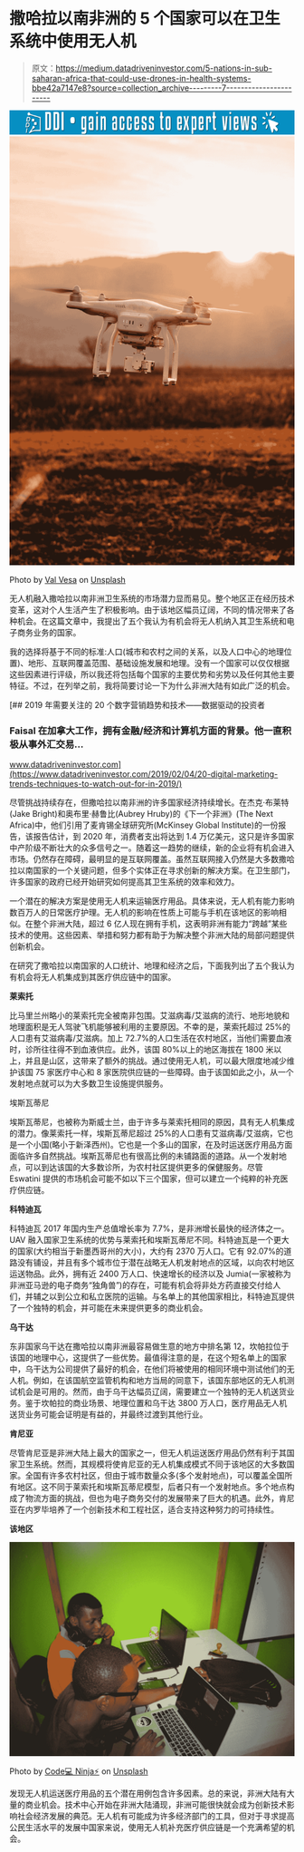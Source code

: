 # 撒哈拉以南非洲的 5 个国家可以在卫生系统中使用无人机

> 原文：<https://medium.datadriveninvestor.com/5-nations-in-sub-saharan-africa-that-could-use-drones-in-health-systems-bbe42a7147e8?source=collection_archive---------7----------------------->

[![](img/3ce3ccfcdb0d266a4eac8d18ec86153c.png)](http://www.track.datadriveninvestor.com/1B9E)![](img/e3adadaf10c8ab84339fd0f8c023cac6.png)

Photo by [Val Vesa](https://unsplash.com/@adspedia?utm_source=medium&utm_medium=referral) on [Unsplash](https://unsplash.com?utm_source=medium&utm_medium=referral)

无人机融入撒哈拉以南非洲卫生系统的市场潜力显而易见。整个地区正在经历技术变革，这对个人生活产生了积极影响。由于该地区幅员辽阔，不同的情况带来了各种机会。在这篇文章中，我提出了五个我认为有机会将无人机纳入其卫生系统和电子商务业务的国家。

我的选择将基于不同的标准:人口(城市和农村之间的关系，以及人口中心的地理位置)、地形、互联网覆盖范围、基础设施发展和地理。没有一个国家可以仅仅根据这些因素进行评级，所以我还将包括每个国家的主要优势和劣势以及任何其他主要特征。不过，在列举之前，我将简要讨论一下为什么非洲大陆有如此广泛的机会。

[](https://www.datadriveninvestor.com/2019/02/04/20-digital-marketing-trends-techniques-to-watch-out-for-in-2019/) [## 2019 年需要关注的 20 个数字营销趋势和技术——数据驱动的投资者

### Faisal 在加拿大工作，拥有金融/经济和计算机方面的背景。他一直积极从事外汇交易…

www.datadriveninvestor.com](https://www.datadriveninvestor.com/2019/02/04/20-digital-marketing-trends-techniques-to-watch-out-for-in-2019/) 

尽管挑战持续存在，但撒哈拉以南非洲的许多国家经济持续增长。在杰克·布莱特(Jake Bright)和奥布里·赫鲁比(Aubrey Hruby)的《下一个非洲》(The Next Africa)中，他们引用了麦肯锡全球研究所(McKinsey Global Institute)的一份报告，该报告估计，到 2020 年，消费者支出将达到 1.4 万亿美元，这只是许多国家中产阶级不断壮大的众多信号之一。随着这一趋势的继续，新的企业将有机会进入市场。仍然存在障碍，最明显的是互联网覆盖。虽然互联网接入仍然是大多数撒哈拉以南国家的一个关键问题，但多个实体正在寻求创新的解决方案。在卫生部门，许多国家的政府已经开始研究如何提高其卫生系统的效率和效力。

一个潜在的解决方案是使用无人机来运输医疗用品。具体来说，无人机有能力影响数百万人的日常医疗护理。无人机的影响在性质上可能与手机在该地区的影响相似。在整个非洲大陆，超过 6 亿人现在拥有手机，这表明非洲有能力“跨越”某些技术的使用。这些因素、举措和努力都有助于为解决整个非洲大陆的局部问题提供创新机会。

在研究了撒哈拉以南国家的人口统计、地理和经济之后，下面我列出了五个我认为有机会将无人机集成到其医疗供应链中的国家。

**莱索托**

比马里兰州略小的莱索托完全被南非包围。艾滋病毒/艾滋病的流行、地形地貌和地理面积是无人驾驶飞机能够被利用的主要原因。不幸的是，莱索托超过 25%的人口患有艾滋病毒/艾滋病。加上 72.7%的人口生活在农村地区，当他们需要血液时，诊所往往得不到血液供应。此外，该国 80%以上的地区海拔在 1800 米以上，并且是山区，这带来了额外的挑战。通过使用无人机，可以最大限度地减少维护该国 75 家医疗中心和 8 家医院供应链的一些障碍。由于该国如此之小，从一个发射地点就可以为大多数卫生设施提供服务。

埃斯瓦蒂尼

埃斯瓦蒂尼，也被称为斯威士兰，由于许多与莱索托相同的原因，具有无人机集成的潜力。像莱索托一样，埃斯瓦蒂尼超过 25%的人口患有艾滋病毒/艾滋病，它也是一个小国(略小于新泽西州)。它也是一个多山的国家，在及时运送医疗用品方面面临许多自然挑战。埃斯瓦蒂尼也有很高比例的未铺路面的道路。从一个发射地点，可以到达该国的大多数诊所，为农村社区提供更多的保健服务。尽管 Eswatini 提供的市场机会可能不如以下三个国家，但可以建立一个纯粹的补充医疗供应链。

**科特迪瓦**

科特迪瓦 2017 年国内生产总值增长率为 7.7%，是非洲增长最快的经济体之一。UAV 融入国家卫生系统的优势与莱索托和埃斯瓦蒂尼不同。科特迪瓦是一个更大的国家(大约相当于新墨西哥州的大小)，大约有 2370 万人口。它有 92.07%的道路没有铺设，并且有多个城市位于潜在战略无人机发射地点的区域，以向农村地区运送物品。此外，拥有近 2400 万人口、快速增长的经济以及 Jumia(一家被称为非洲亚马逊的电子商务“独角兽”)的存在，可能有机会将非处方药直接交付给人们，并辅之以到公立和私立医院的运输。与名单上的其他国家相比，科特迪瓦提供了一个独特的机会，并可能在未来提供更多的商业机会。

**乌干达**

东非国家乌干达在撒哈拉以南非洲最容易做生意的地方中排名第 12，坎帕拉位于该国的地理中心，这提供了一些优势。最值得注意的是，在这个短名单上的国家中，乌干达为公司提供了最好的机会，在他们将被使用的相同环境中测试他们的无人机。例如，在该国航空监管机构和地方当局的同意下，该国东部地区的无人机测试机会是可用的。然而，由于乌干达幅员辽阔，需要建立一个独特的无人机送货业务。鉴于坎帕拉的商业场景、地理位置和乌干达 3800 万人口，医疗用品无人机送货业务可能会证明是有益的，并最终过渡到其他行业。

**肯尼亚**

尽管肯尼亚是非洲大陆上最大的国家之一，但无人机运送医疗用品仍然有利于其国家卫生系统。然而，其规模将使肯尼亚的无人机集成模式不同于该地区的大多数国家。全国有许多农村社区，但由于城市数量众多(多个发射地点)，可以覆盖全国所有地区。这不同于莱索托和埃斯瓦蒂尼模型，后者只有一个发射地点。多个地点构成了物流方面的挑战，但也为电子商务交付的发展带来了巨大的机遇。此外，肯尼亚在内罗毕培养了一个创新技术和工程社区，适合支持这种努力的可持续性。

**该地区**

![](img/2dae04a724ddaa7fb4506ad45c5c562a.png)

Photo by [Code💻 Ninja⚡](https://unsplash.com/@ogelamar?utm_source=medium&utm_medium=referral) on [Unsplash](https://unsplash.com?utm_source=medium&utm_medium=referral)

发现无人机运送医疗用品的五个潜在用例包含许多因素。总的来说，非洲大陆有大量的商业机会。技术中心开始在非洲大陆涌现，非洲可能很快就会成为创新技术影响社会经济发展的典范。无人机有可能成为许多经济部门的工具，但对于寻求提高公民生活水平的发展中国家来说，使用无人机补充医疗供应链是一个充满希望的机会。